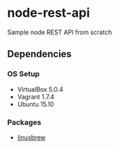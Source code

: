 # node-rest-api
Sample node REST API from scratch

## Dependencies
### OS Setup
- VirtualBox 5.0.4
- Vagrant 1.7.4
- Ubuntu 15.10

### Packages
- [linuxbrew](https://github.com/Linuxbrew/linuxbrew)
